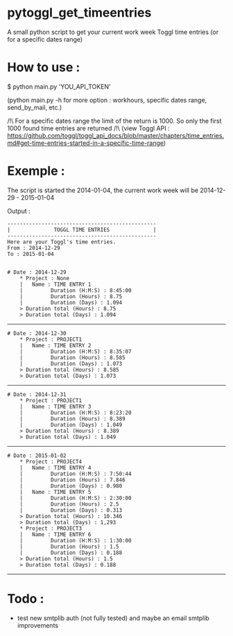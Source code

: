 pytoggl_get_timeentries
===================

A small python script to get your current work week Toggl time entries (or for a specific dates range)


How to use : 
===================
$ python main.py 'YOU_API_TOKEN'

(python main.py -h for more option : workhours, specific dates range, send_by_mail, etc.)

/!\ For a specific dates range the limit of the return is 1000. So only the first 1000 found time entries are returned /!\ (view Toggl API : https://github.com/toggl/toggl_api_docs/blob/master/chapters/time_entries.md#get-time-entries-started-in-a-specific-time-range)


Exemple : 
===================
The script is started the 2014-01-04, the current work week will be 2014-12-29 - 2015-01-04

Output : 
    
    ------------------------------------------------
    |              TOGGL TIME ENTRIES              |
    ------------------------------------------------
    Here are your Toggl's time entries.
    From : 2014-12-29
    To : 2015-01-04
    
    
    # Date : 2014-12-29
        * Project : None
        |   Name : TIME ENTRY 1
        |         Duration (H:M:S) : 8:45:00
        |         Duration (Hours) : 8.75
        |         Duration (Days) : 1.094
        > Duration total (Hours) : 8.75
        > Duration total (Days) : 1.094
------------------------------------------------
    # Date : 2014-12-30
        * Project : PROJECT1
        |   Name : TIME ENTRY 2
        |         Duration (H:M:S) : 8:35:07
        |         Duration (Hours) : 8.585
        |         Duration (Days) : 1.073
        > Duration total (Hours) : 8.585
        > Duration total (Days) : 1.073
------------------------------------------------
    # Date : 2014-12-31
        * Project : PROJECT1
        |   Name : TIME ENTRY 3
        |         Duration (H:M:S) : 8:23:20
        |         Duration (Hours) : 8.389
        |         Duration (Days) : 1.049
        > Duration total (Hours) : 8.389
        > Duration total (Days) : 1.049
------------------------------------------------
    # Date : 2015-01-02
        * Project : PROJECT4
        |   Name : TIME ENTRY 4
        |         Duration (H:M:S) : 7:50:44
        |         Duration (Hours) : 7.846
        |         Duration (Days) : 0.980
        |   Name : TIME ENTRY 5
        |         Duration (H:M:S) : 2:30:00
        |         Duration (Hours) : 2.5
        |         Duration (Days) : 0.313
        > Duration total (Hours) : 10.346
        > Duration total (Days) : 1,293
        * Project : PROJECT3
        |   Name : TIME ENTRY 6
        |         Duration (H:M:S) : 1:30:00
        |         Duration (Hours) : 1.5
        |         Duration (Days) : 0.188
        > Duration total (Hours) : 1.5
        > Duration total (Days) : 0.188
------------------------------------------------

Todo :
===================
* test new smtplib auth (not fully tested) and maybe an email smtplib improvements
